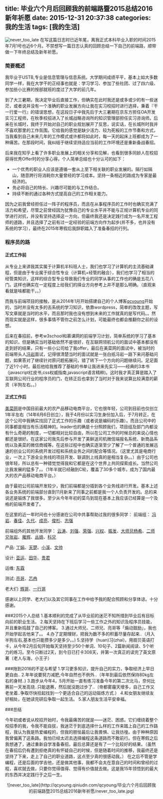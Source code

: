 title: 毕业六个月后回顾我的前端路暨2015总结2016新年祈愿
date: 2015-12-31 20:37:38
categories: 我的生活
tags: [我的生活]
---

![never_too_late](http://qcyoung.qiniudn.com/qcyoung/毕业六个月后回顾我的前端路暨2015总结2016新年祈愿/2015_2016.jpg)
在写这篇日志时已近年尾，离我正式本科毕业入职的时间2015年7月1号也近6个月。不禁想写一篇日志认真的回顾总结一下自己的前端路，顺带做一下年终总结及新年祈愿。

### 简要概述

我毕业于USTB,专业是信息管理与信息系统。大学期间成绩平平，基本上如大多数同学一样，我在大学干的正经事也就是：学习学习、参加了些社团、过了四六级、参加些小比赛的按部就班的度过了大学的前几年。

到了大三暑期，我决定毕业后直接工作，但确实在此时我还是或多或少的有一些迷茫，或者说并没有一个准确的职业发展方向让我在实习校招时进行选择，秉着『干一行爱一行』的错误思想，在这段日子中我先后于大三暑期在京东方担任OA开发实习工程师，在秋季校招进入了长城战略咨询所的知识管理部担任实习咨询师。后来在长城时，我终于开始对自己的职业规划展开了反思，说实话，在长城所时我并不喜欢那里的工作氛围。它给我的感觉是缺少活力、较为死板的工作节奏和方式，当我看到自己未来几年的工作模式或许都将如此时，每一天的起床上班都成为了一种痛苦。在那段时间，我纠结于继续坚持适应当前的工作环境还是重新备战春招。

后来我在知乎上看了许多职业发展上的相关分享和见解，也看到很多同龄人在校招获得优秀Offer时的分享心得，个人简单总结也十分认可的如下：
- 一个优秀的职业人应该是遵循一套从上至下相关联的职业发展的。隔行如隔山，随意跨行将消耗你大量曾经的学习成本。坚持一条相近的路成为专家是最经济的。
- 务必将自己的特长、兴趣尽可能的与工作结合。
- 持续不断的通过各种方式提高自己的工作相关能力。

因为之前我曾经担任过一阵子的程序员，而且在从事程序员的工作时也确实充满了活力和希望，尽管之前曾经因为犹豫自己的专业水平并不能与正规计算机专业的同学进行对抗，并没有坚持选择这一方向，但最终我还是决定践行成为一名开发工程师的道路，并且选择了之前有过一定经验的前端方向作为起步(并不多，也并没有系统的学习），最终在2015年寒假后我辞职踏入了准备春招的行列。

### 程序员的路

#### 正式工作前

从专业上来讲我其实属于计算机半科班人士，我们也学习了计算机的主流基础课程，但是由于专业属于综合性专业（计算机+经管的融合），我们也学习了相当的经管类知识，这样的综合型专业导致我们专业的同学从事的工作也的确是五花八门。这样也确实在一定程度上给我们的择业方向参考上并不是那么明确。（直观来看就是啥都能干。。）

而我与前端项目的接触，是从2014年1月开始搭建自己的个人博客[qcyoung](http://qcyoung.com)开始的，当时并没有太多的去系统的学习知识，依靠wordpress，简单的改改主题，写写文章就是当时的水平，而且那时我也没有想到未来的工作就真的是写代码。。然而现实就是这样，很多事情不管你之前怎么计划，可能最终也都会推翻你之前的设想。

后来在春招前，参考w3school和慕课网的前端学习计划，简单系统的学习了基本的知识，但是确实当时基础依然不是很好，在互联网领航公司的面试中基本都没有走到好的结果，只有一些小公司给了我offer，最后在美菜网的面试中，被当时的前端带头人[冯岩](https://www.zhihu.com/people/feng-yan)面试，记得很清楚当时的面试就是一张白纸冯岩一路下来问基础问题，如果答对了继续针对原问题拓展问，错了转下一个方向的问题继续问。足足面了近1个小时。最后他给我推荐了基础的书单让我进来先实习——经典的3本书（javascript红皮书,css权威指南,javascript语言精粹)。这时我才真正算是踏入了互联网公司行业的程序员的门，在转正后也拿到了当时对于我来说算比较满意的薪资（半狗左右。。）

#### 正式工作后

[美菜网](http://www.meicai.cn/)是中国目前最大的农产品移动电商平台，它也很年轻，公司到目前也仅创立1年半左右（14年6月6日创立），我于4月份以实习生身份加入后，于7月转正，在这个公司中我确实找回了正式工作的乐趣（或者说是编码的乐趣）。而且公司中的同事都是相当有乐活精神的。leader也的确是十分照顾我们，项目组及部门内都没有什么奇葩的制度，一切都相对比较自由，所以在公司工作的时候总的来说心情也都还是很好。在这家公司我先后参与开发了美鲜送司机微信端报名系统、新商品系统以及美菜的微信商城等。在这些过程中也确实逐渐至少了解了一个普通的发展迅速的创业公司的系统开发过程和系统业务之间的配合等情况。（这里尤其是电商行业，一次上下游全业务线的项目开发、联调到上线真的是相当复杂。。）由于公司也很年轻，所以总有一种错觉觉得我和它都是在这个世界上共同探索成长。当然公司比我发展的猛多了。。（1年半就已经融到C轮，覆盖了30多个城市，成为了国内最大的农产品移动电商平台。）

由于最初公司前端开发较少，我们前端都是分插到各个业务线进行开发。基本上述各业务系统的前端部分直到11月新来了同事之前都是我一个人负责开发的。总的来说还是锻炼了我很多。至少从今年年初的菜鸟到现在基本上我应该已经算是一个及格的前端开发者了。

在这里的近一年时间也十分感谢在公司中共事帮助过我的很多同学：
前端组：
[冯岩](https://www.zhihu.com/people/feng-yan)、[春佳](https://github.com/silvialiu)、[久代](https://github.com/cuijiudai)、[成亮](https://github.com/yamakasiluke)、[俊杉]()、[志强]()

前端组外的其他开发同学：
[云涛](https://github.com/albertyann)、[刘强]()、[荣强]()、[兴权]()、[振发]()、[大师兄杨希]()、[二师兄张岩]()、[雁辉]()、[丛姐]()、[科兄]()

产品:
[丁娟]()、[天楚]()、[小溪]()、[文帅]()

设计:
[亚运]()、[田华]()、[贵君]()

运维:
[东霖]()

测试:
[亮哥]()、[芯冉]()

老大们:
[辉哥]()、[一行哥]()

感谢以上同学、老大们以及其它同事在工作中给予我的配合照顾和分享体谅。十分感谢。

###2015个人总结
1.基本顺利的完成了从毕业前的迷茫不知所措到毕业后有目标向前的职业生活。
2.每天坚持在下班后学习一些工作之外的知识及程序员技能，并且重新捣鼓了自己的博客。
3.通过大师兄、二师兄、亮哥等「煽动鼓励」，我也开始学起吉他来了。。
4.办了定期理财，把我为数不多的积蓄尽量存起来..（月入半狗左右,基本也只能攒多少是多少。。)
5.坚持学（huan)习(zhai)，用扇贝英语打卡，从今年2月后旬开始每天坚持至少50个单词、10句子、2篇新闻阅读、5个听力的练习。至今只断过2天，到今日已打卡308天，并第一次真正的读完了英文原著（老人与海，小王子）

###拖到2016的不足与希望
1.学习更多知识，提升自己的实力，争取经济上早日更自由..
2.年年说要努力减肥,今年自然也不例外..（年年到最后依然保持80kg左右的身材..)
3.跑步从今年4，5月开始一直有练习准备今年的第二次北马，奈何比赛前一天发高烧..只能退赛，然后就没跑过步了..（帝都雾霾天增多，自己工作又老坐着..争取尽快拾起找到一个更适合自己的运动锻炼方式.）
4.和女朋友继续友好相处，在她读完研后争取一起生活。
5.家人朋友生活平安幸福。

###总结

今年初或者说从校招开始时，令我最痛苦的就是——迷茫、困惑。它们缠绕着整个校招季的我，令我不能自拔，我迷茫于到底选择什么样的工作来踏上自己的工作路程，我认为我是热爱编程的，但我的胆怯最后让我畏惧、让我彷徨。由于种种原因我曾偏离了这条路。我怕已经太迟去选择编程这条道路而不敢前行。但在寒假之后我想通了，通过重新自学准备春招，最后总算还是有了一个比较好的结果。（虽然在春招后仍有遭到拒绝真的有怀疑自己的时候，但是随着时间的推移，我最终还是坚持了下来，走上了自己的职业道路，这点至少真的很感动我。）
在之后不管是学编程，还是后面的学吉他，还是做其他事，我都不会太在意自己的时间和曾经的过程，喜欢就去做，只要你觉得值得、觉得有价值就去做。这是我15年领悟到的最大的东西并决定践行于之后一生。
<div style="text-align: center;">
![never_too_late](http://qcyoung.qiniudn.com/qcyoung/毕业六个月后回顾我的前端路暨2015总结2016新年祈愿/never_too_late.jpg)
</div>





 